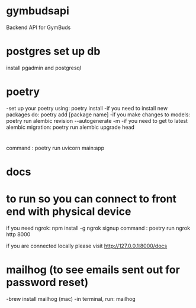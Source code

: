 # gymbudsapi

Backend API for GymBuds

# postgres set up db
install pgadmin and postgresql

# poetry

-set up your poetry using: poetry install
-if you need to install new packages do: poetry add [package name]
-if you make changes to models: poetry run alembic revision --autogenerate -m
-if you need to get to latest alembic migration: poetry run alembic upgrade head

#

command : poetry run uvicorn main:app

# docs

# to run so you can connect to front end with physical device

if you need ngrok:
npm install -g ngrok
signup
command : poetry run ngrok http 8000

if you are connected locally please visit
http://127.0.0.1:8000/docs

# mailhog (to see emails sent out for password reset)
-brew install mailhog (mac)
-in terminal, run: mailhog
